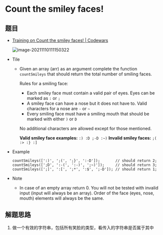 # Count the smiley faces!

## 题目

- [Training on Count the smiley faces! | Codewars](https://www.codewars.com/kata/583203e6eb35d7980400002a/train/java)

  ![image-20211110111150322](https://gitee.com/rokzhughost/cloudimage/raw/master/img/image-20211110111150322.png)

- Tile

  - Given an array (arr) as an argument complete the function `countSmileys` that should return the total number of smiling faces.

    Rules for a smiling face:

    - Each smiley face must contain a valid pair of eyes. Eyes can be marked as `:` or `;`
    - A smiley face can have a nose but it does not have to. Valid characters for a nose are `-` or `~`
    - Every smiling face must have a smiling mouth that should be marked with either `)` or `D`

    No additional characters are allowed except for those mentioned.

    **Valid smiley face examples:** `:) :D ;-D :~)`
    **Invalid smiley faces:** `;( :> :} :]`

- Example

  ```
  countSmileys([':)', ';(', ';}', ':-D']);       // should return 2;
  countSmileys([';D', ':-(', ':-)', ';~)']);     // should return 3;
  countSmileys([';]', ':[', ';*', ':$', ';-D']); // should return 1;
  ```

- Note
  - In case of an empty array return 0. You will not be tested with invalid input (input will always be an array). Order of the face (eyes, nose, mouth) elements will always be the same.

## 解题思路
1. 做一个有效的字符串，包括所有笑脸的类型，看传入的字符串是否属于其中